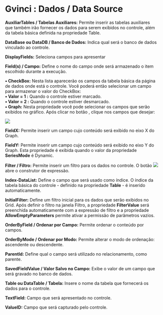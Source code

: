 # Gvinci : Dados / Data Source

**AuxiliarTables / Tabelas Auxiliares:** Permite inserir as tabelas auxiliares que também irão fornecer os dados para serem exibidos no controle, além da tabela básica definida na propriedade Table.

**DataBase ou DataDB / Banco de Dados:** Indica qual será o banco de dados vinculado ao controle.

**DisplayFields:** Seleciona campos para apresentar

**Field\(s\) / Campo:** Define o nome do campo onde será armazenado o item escolhido durante a execução.

**• CheckBox:** Nesta lista aparecerão os campos da tabela básica da página de dados onde está o controle. Você poderá então selecionar um campo para armazenar o valor do CheckBox:  
         **• Valor = 1 :** Quando o controle estiver marcado.  
         **• Valor = 2 :** Quando o controle estiver desmarcado.  
**• Graph:** Nesta propriedade você pode selecionar os campos que serão exibidos no gráfico. Após clicar no botão , clique nos campos que desejar:

![](http://www.gvinci.com.br/manual/selecionecampos.png)

**FieldX:** Permite inserir um campo cujo conteúdo será exibido no eixo X do Graph.

**FieldY:** Permite inserir um campo cujo conteúdo será exibido no eixo Y do Graph. Esta propriedade é exibida quando o valor da propriedade **SeriesMode** é Dynamic.

**Filter / Filtro:** Permite inserir um filtro para os dados no controle. O botão ![](http://www.gvinci.com.br/manual/extensor-botao.png) abre o construtor de expressão.

**Index-DataList:** Define o campo que será usado como índice. O índice da tabela básica do controle - definido na propriedade **Table** - é inserido automaticamente.

**InitialFilter:** Define um filtro inicial para os dados que serão exibidos no Grid. Após definir o filtro na janela Filtro, a propriedade **FilterValue** será preenchida automaticamente com a expressão de filtro e a propriedade **AllowEmptyParameters** permite ativar a permissão de parâmetros vazios.

**OrderByField / Ordenar por Campo:** Permite ordenar o conteúdo por campos.

**OrderByMode / Ordenar por Modo:** Permite alterar o modo de ordenação: ascendente ou descendente.

**ParentId:** Define qual o campo será utilizado no relacionamento, como parente.

**SavedFieldValue / Valor Salvo no Campo:** Exibe o valor de um campo que será gravado no banco de dados.

**Table ou DataTable / Tabela:** Insere o nome da tabela que fornecerá os dados para o controle.

**TextField:** Campo que será apresentado no controle.

**ValueID:** Campo que será capturado pelo controle.

